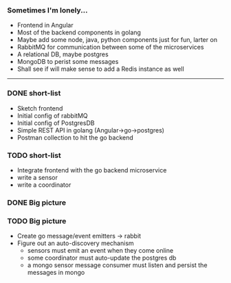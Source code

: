 ### Sometimes I'm lonely...  
- Frontend in Angular 
- Most of the backend components in golang
- Maybe add some node, java, python components just for fun, larter on
- RabbitMQ for communication between some of the microservices
- A relational DB, maybe postgres
- MongoDB to perist some messages
- Shall see if will make sense to add a Redis instance as well

---

### DONE short-list
- Sketch frontend
- Initial config of rabbitMQ
- Initial config of PostgresDB
- Simple REST API in golang (Angular->go->postgres)
- Postman collection to hit the go backend

### TODO short-list
- Integrate frontend with the go backend microservice
- write a sensor
- write a coordinator

### DONE Big picture

### TODO Big picture
- Create go message/event emitters -> rabbit
- Figure out an auto-discovery mechanism
  - sensors must emit an event when they come online
  - some coordinator must auto-update the postgres db
  - a mongo sensor message consumer must listen and persist the messages in mongo